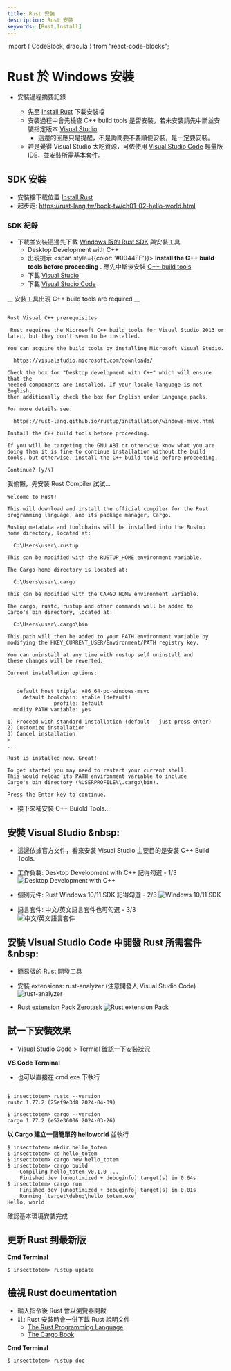 ```yaml
---
title: Rust 安裝
description: Rust 安裝
keywords: [Rust,Install]
---
```

import { CodeBlock, dracula  } from "react-code-blocks";

# Rust 於 Windows 安裝

* 安裝過程摘要記錄  

    * 先至 [Install Rust](https://www.rust-lang.org/tools/install) 下載安裝檔 
    * 安裝過程中會先檢查 C++ build tools 是否安裝，若未安裝請先中斷並安裝指定版本 [Visual Studio](#vs_install)  
        * 這邊的回應只是提醒，不是詢問要不要順便安裝，是一定要安裝。  
    * 若是覺得 Visual Studio 太吃資源，可依使用 [Visual Studio Code](#vsc_install) 輕量版 IDE，並安裝所需基本套件。 

## SDK 安裝 
* 安裝檔下載位置 [Install Rust](https://www.rust-lang.org/tools/install) 
* 起步走: https://rust-lang.tw/book-tw/ch01-02-hello-world.html


### SDK 紀錄
* 下載並安裝這邊先下載 [Windows 版的 Rust SDK](https://www.rust-lang.org/tools/install) 與安裝工具
    * Desktop Development with C++  
    * 出現提示 <span style={{color: '#0044FF'}}> __Install the C++ build tools before proceeding__ </span>. 應先中斷後安裝 [C++ build tools](#vs_install)  
    * 下載 [Visual Studio](https://visualstudio.microsoft.com/downloads)  
    * 下載 [Visual Studio Code](https://code.visualstudio.com/download)  
    
__ 安裝工具出現 C++ build tools are required __

```

Rust Visual C++ prerequisites

 Rust requires the Microsoft C++ build tools for Visual Studio 2013 or
later, but they don't seem to be installed.

You can acquire the build tools by installing Microsoft Visual Studio.

  https://visualstudio.microsoft.com/downloads/

Check the box for "Desktop development with C++" which will ensure that the
needed components are installed. If your locale language is not English,
then additionally check the box for English under Language packs.

For more details see:

  https://rust-lang.github.io/rustup/installation/windows-msvc.html

Install the C++ build tools before proceeding.

If you will be targeting the GNU ABI or otherwise know what you are
doing then it is fine to continue installation without the build
tools, but otherwise, install the C++ build tools before proceeding.

Continue? (y/N)
```

我偷懶，先安裝 Rust Compiler 試試...<br/>
    
```
Welcome to Rust!

This will download and install the official compiler for the Rust
programming language, and its package manager, Cargo.

Rustup metadata and toolchains will be installed into the Rustup
home directory, located at:

  C:\Users\user\.rustup

This can be modified with the RUSTUP_HOME environment variable.

The Cargo home directory is located at:

  C:\Users\user\.cargo

This can be modified with the CARGO_HOME environment variable.

The cargo, rustc, rustup and other commands will be added to
Cargo's bin directory, located at:

  C:\Users\user\.cargo\bin

This path will then be added to your PATH environment variable by
modifying the HKEY_CURRENT_USER/Environment/PATH registry key.

You can uninstall at any time with rustup self uninstall and
these changes will be reverted.

Current installation options:


   default host triple: x86_64-pc-windows-msvc
     default toolchain: stable (default)
               profile: default
  modify PATH variable: yes

1) Proceed with standard installation (default - just press enter)
2) Customize installation
3) Cancel installation
> 
...

Rust is installed now. Great!

To get started you may need to restart your current shell.
This would reload its PATH environment variable to include
Cargo's bin directory (%USERPROFILE%\.cargo\bin).

Press the Enter key to continue.

```

* 接下來補安裝  C++ Buiold Tools... 

## 安裝 Visual Studio <span id="vs_install">&nbsp:</span>
* 這邊依據官方文件，看來安裝 Visual Studio 主要目的是安裝 C++ Build Tools.
* 工作負載: Desktop Development with C++ 記得勾選 - 1/3 
![Desktop Development with C++](/img/rust/insect_totem_net_rust_install_step_004.jpg "Desktop Development with C++")

* 個別元件: Rust Windows 10/11 SDK 記得勾選 - 2/3 
![ Windows 10/11 SDK](/img/rust/insect_totem_net_rust_install_step_005.jpg "Windows 10/11 SDK")

* 語言套件: 中文/英文語言套件也可勾選 - 3/3  
![中文/英文語言套件](/img/rust/insect_totem_net_rust_install_step_006.jpg "中文/英文語言套件")

## 安裝 Visual Studio Code 中開發 Rust 所需套件<span id="vsc_install">&nbsp:</span>
* 簡易版的 Rust 開發工具
* 安裝 extensions: rust-analyzer (注意開發人 Visual Studio Code)
![ rust-analyzer](/img/rust/insect_totem_net_rust_install_step_007.jpg "rust-analyzer")

* Rust extension Pack Zerotask
![ Rust extension Pack](/img/rust/insect_totem_net_rust_install_step_008.jpg "Rust extension Pack")

## 試一下安裝效果
* Visual Studio Code > Termial 確認一下安裝狀況

__VS Code Terminal__
* 也可以直接在 cmd.exe 下執行

```

$ insecttotem> rustc --version
rustc 1.77.2 (25ef9e3d8 2024-04-09)

$ insecttotem> cargo --version
cargo 1.77.2 (e52e36006 2024-03-26)
```

__以 Cargo 建立一個簡單的 helloworld__ 並執行

```
$ insecttotem> mkdir hello_totem
$ insecttotem> cd hello_totem
$ insecttotem> cargo new hello_totem
$ insecttotem> cargo build
    Compiling hello_totem v0.1.0 ...
    Finished dev [unoptimized + debuginfo] target(s) in 0.64s
$ insecttotem> cargo run 
    Finished dev [unoptimized + debuginfo] target(s) in 0.01s
    Running `target\debug\hello_totem.exe`
Hello, world!

```

確認基本環境安裝完成


## 更新 Rust 到最新版
__Cmd Terminal__

```
$ insecttotem> rustup update
```

## 檢視 Rust documentation
* 輸入指令後 Rust 會以瀏覽器開啟
* 註: Rust 安裝時會一併下載 Rust 說明文件
    * [The Rust Programming Language](https://doc.rust-lang.org/book/title-page.html) 
    * [The Cargo Book](https://doc.rust-lang.org/stable/cargo/)  <span id="cargo">&nbsp;</span>    

__Cmd Terminal__

```
$ insecttotem> rustup doc
```